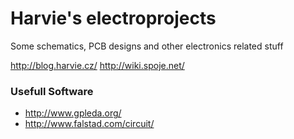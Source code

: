 # Harvie's electroprojects
Some schematics, PCB designs and other electronics related stuff

http://blog.harvie.cz/
http://wiki.spoje.net/

### Usefull Software
  * http://www.gpleda.org/
  * http://www.falstad.com/circuit/
